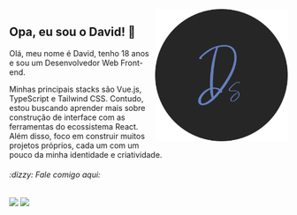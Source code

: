 <img src="./Favicon Ds.png" align="right" style="width: 240px" />

## Opa, eu sou o David! :wave:

Olá, meu nome é David, tenho 18 anos e sou um Desenvolvedor Web Front-end. 

Minhas principais stacks são Vue.js, TypeScript e Tailwind CSS. Contudo, estou buscando aprender mais sobre construção de interface com as ferramentas do ecossistema React. Além disso, foco em construir muitos projetos próprios, cada um com um pouco da minha identidade e criatividade.

<div align="left">
  <h6>:dizzy: Fale comigo aqui:</h6>
  <a href="https://www.linkedin.com/in/davsilvam/" target="_blank"><img src="https://img.shields.io/badge/LinkedIn-212121?style=for-the-badge&logo=linkedin&logoColor=5780c2"/></a>
  <a href="https://www.instagram.com/davsilvam_/" target="_blank"><img src="https://img.shields.io/badge/Instagram-212121?style=for-the-badge&logo=instagram&logoColor=5780c2"/></a>
</div>
